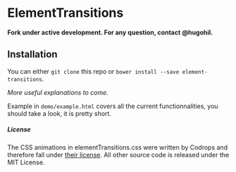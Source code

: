 # ElementTransitions

**Fork under active development. For any question, contact @hugohil.**

## Installation

You can either `git clone` this repo or `bower install --save element-transitions`.

*More useful explanations to come.*

Example in `demo/example.html` covers all the current functionnalities, you should take a look, it is pretty short.

##### License
The CSS animations in elementTransitions.css were written by Codrops and therefore fall under [their license](http://tympanus.net/codrops/licensing/).  All other source code is released under the MIT License.
